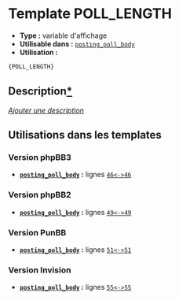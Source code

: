 # Template POLL_LENGTH
* __Type :__ variable d'affichage
* __Utilisable dans :__ [`posting_poll_body`](../tpl/posting_poll_body.md#readme)
* __Utilisation :__

```html
{POLL_LENGTH}
```

## Description[*](https://fa-tvars.appspot.com/var/POLL_LENGTH)
[*Ajouter une description*](https://fa-tvars.appspot.com/var/POLL_LENGTH)

## Utilisations dans les templates

### Version phpBB3
* __[`posting_poll_body`](../tpl/posting_poll_body.md#readme) :__ lignes [`46`](../src/prosilver/posting_poll_body.tpl#L46)[`<->`](../src/prosilver/posting_poll_body.tpl#L46-L46)[`46`](../src/prosilver/posting_poll_body.tpl#L46)

### Version phpBB2
* __[`posting_poll_body`](../tpl/posting_poll_body.md#readme) :__ lignes [`49`](../src/subsilver/posting_poll_body.tpl#L49)[`<->`](../src/subsilver/posting_poll_body.tpl#L49-L49)[`49`](../src/subsilver/posting_poll_body.tpl#L49)

### Version PunBB
* __[`posting_poll_body`](../tpl/posting_poll_body.md#readme) :__ lignes [`51`](../src/punbb/posting_poll_body.tpl#L51)[`<->`](../src/punbb/posting_poll_body.tpl#L51-L51)[`51`](../src/punbb/posting_poll_body.tpl#L51)

### Version Invision
* __[`posting_poll_body`](../tpl/posting_poll_body.md#readme) :__ lignes [`55`](../src/invision/posting_poll_body.tpl#L55)[`<->`](../src/invision/posting_poll_body.tpl#L55-L55)[`55`](../src/invision/posting_poll_body.tpl#L55)

